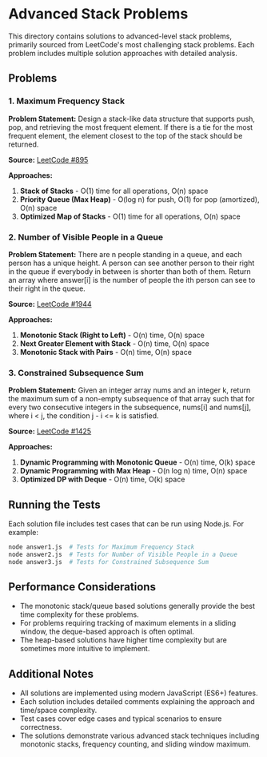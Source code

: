 # Advanced Stack Problems

This directory contains solutions to advanced-level stack problems, primarily sourced from LeetCode's most challenging stack problems. Each problem includes multiple solution approaches with detailed analysis.

## Problems

### 1. Maximum Frequency Stack

**Problem Statement:** Design a stack-like data structure that supports push, pop, and retrieving the most frequent element. If there is a tie for the most frequent element, the element closest to the top of the stack should be returned.

**Source:** [LeetCode #895](https://leetcode.com/problems/maximum-frequency-stack/)

**Approaches:**
1. **Stack of Stacks** - O(1) time for all operations, O(n) space
2. **Priority Queue (Max Heap)** - O(log n) for push, O(1) for pop (amortized), O(n) space
3. **Optimized Map of Stacks** - O(1) time for all operations, O(n) space

### 2. Number of Visible People in a Queue

**Problem Statement:** There are n people standing in a queue, and each person has a unique height. A person can see another person to their right in the queue if everybody in between is shorter than both of them. Return an array where answer[i] is the number of people the ith person can see to their right in the queue.

**Source:** [LeetCode #1944](https://leetcode.com/problems/number-of-visible-people-in-a-queue/)

**Approaches:**
1. **Monotonic Stack (Right to Left)** - O(n) time, O(n) space
2. **Next Greater Element with Stack** - O(n) time, O(n) space
3. **Monotonic Stack with Pairs** - O(n) time, O(n) space

### 3. Constrained Subsequence Sum

**Problem Statement:** Given an integer array nums and an integer k, return the maximum sum of a non-empty subsequence of that array such that for every two consecutive integers in the subsequence, nums[i] and nums[j], where i < j, the condition j - i <= k is satisfied.

**Source:** [LeetCode #1425](https://leetcode.com/problems/constrained-subsequence-sum/)

**Approaches:**
1. **Dynamic Programming with Monotonic Queue** - O(n) time, O(k) space
2. **Dynamic Programming with Max Heap** - O(n log n) time, O(n) space
3. **Optimized DP with Deque** - O(n) time, O(k) space

## Running the Tests

Each solution file includes test cases that can be run using Node.js. For example:

```bash
node answer1.js  # Tests for Maximum Frequency Stack
node answer2.js  # Tests for Number of Visible People in a Queue
node answer3.js  # Tests for Constrained Subsequence Sum
```

## Performance Considerations

- The monotonic stack/queue based solutions generally provide the best time complexity for these problems.
- For problems requiring tracking of maximum elements in a sliding window, the deque-based approach is often optimal.
- The heap-based solutions have higher time complexity but are sometimes more intuitive to implement.

## Additional Notes

- All solutions are implemented using modern JavaScript (ES6+) features.
- Each solution includes detailed comments explaining the approach and time/space complexity.
- Test cases cover edge cases and typical scenarios to ensure correctness.
- The solutions demonstrate various advanced stack techniques including monotonic stacks, frequency counting, and sliding window maximum.
